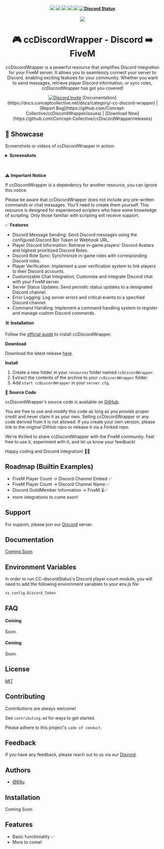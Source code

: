 <h4 align="center">
	<img src="https://img.shields.io/github/release/Concept-Collective/ccDiscordWrapper.png">
	<img src="https://img.shields.io/github/last-commit/Concept-Collective/ccDiscordWrapper">
	<img src="https://img.shields.io/github/license/Concept-Collective/ccDiscordWrapper.png">
	<img src="https://img.shields.io/github/issues/Concept-Collective/ccDiscordWrapper.png">
	<img src="https://img.shields.io/github/contributors/Concept-Collective/ccDiscordWrapper.png">
	<a href="https://discord.gg/PSqXgg8v8M" title=""><img alt="Discord Status" src="https://discordapp.com/api/guilds/807309391849062480/widget.png"></a>
</h4>

<div align="center">
	<img src="https://cdn.discordapp.com/attachments/672308435534086149/1132611001381044224/giphy_2.gif">
	<h1 align="center">🎮 ccDiscordWrapper - Discord ➡️ FiveM</h1>
	<p align="center">
	    ccDiscordWrapper is a powerful resource that simplifies Discord integration for your FiveM server. It allows you to seamlessly connect your server to Discord, enabling exciting features for your community. 	    Whether you want to send messages, retrieve player Discord information, or sync roles, ccDiscordWrapper has got you covered!
	    <br/>
  	</p>
	<a href="https://discord.gg/PSqXgg8v8M" title=""><img alt="Discord Invite" src="https://discordapp.com/api/guilds/807309391849062480/widget.png?style=banner2"></a>
	[Documentation](https://docs.conceptcollective.net/docs/category/-cc-discord-wrapper) | [Report Bug](https://github.com/Concept-Collective/ccDiscordWrapper/issues) | [Download Now](https://github.com/Concept-Collective/ccDiscordWrapper/releases)
	
</div>

## 🎨 Showcase

Screenshots or videos of ccDiscordWrapper in action:

<details>
  <summary><strong>Screenshots</strong></summary>
<br>
  
![image|620x500](upload://kNBuwJpWR8bnvaxU9qE1idT91BR.png)

![image|690x393](upload://fH2HEIDdwOyjljCn4u2FVdqvY72.jpeg)

![image|390x500](upload://h9YUoneWbk1ApWLYpIaH9TRahDz.png)

</br>
</details>
<br /><br />

:warning: **Important Notice**

If ccDiscordWrapper is a dependency for another resource, you can ignore this notice.

Please be aware that ccDiscordWrapper does not include any pre-written commands or chat messages. You'll need to create them yourself. This resource is designed for experienced scripters who have some knowledge of scripting. Only those familiar with scripting will receive support.

:white_check_mark: **Features**

- Discord Message Sending: Send Discord messages using the configured Discord Bot Token or Webhook URL.
- Player Discord Information: Retrieve in-game players' Discord Avatars and highest prioritized Discord Roles.
- Discord Role Sync: Synchronize in-game roles with corresponding Discord roles.
- Player Verification: Implement a user verification system to link players to their Discord accounts.
- Customizable Chat Integration: Customize and integrate Discord chat with your FiveM server.
- Server Status Updates: Send periodic status updates to a designated Discord channel.
- Error Logging: Log server errors and critical events to a specified Discord channel.
- Command Handling: Implement a command handling system to register and manage custom Discord commands.

:hammer_and_wrench: **Installation**

Follow the [official guide](https://docs.conceptcollective.net/docs/fivem-resources/Free/ccDiscordWrapper/Introduction/) to install ccDiscordWrapper.

**Download**

Download the latest release [here](https://github.com/Concept-Collective/ccDiscordWrapper/releases).

**Install**

1. Create a new folder in your `resources` folder named `ccDiscordWrapper`.
2. Extract the contents of the archive to your `ccDiscordWrapper` folder.
3. Add `start ccDiscordWrapper` in your `server.cfg`.

:seedling: **Source Code**

ccDiscordWrapper's source code is available on [GitHub](https://github.com/Concept-Collective/ccDiscordWrapper).

You are free to use and modify this code as long as you provide proper credit and never claim it as your own. Selling ccDiscordWrapper or any code derived from it is not allowed. If you create your own version, please link to the original GitHub repo or release it via a Forked repo.

We're thrilled to share ccDiscordWrapper with the FiveM community. Feel free to use it, experiment with it, and let us know your feedback!

Happy coding and Discord integration! 🚀😄


## Roadmap (Builtin Examples)

- FiveM Player Count -> Discord Channel Embed ✅
- FiveM Player Count -> Discord Channel Name  ✅
- Discord GuildMember Information -> FiveM ⏳✅
- more integrations to come soon!

## Support

For support, please join our [Discord](https://discord.conceptcollective.net) server.


## Documentation

[Coming Soon](https://docs.conceptcollective.net)


## Environment Variables

In order to run CC-discordStatus's Discord player count module, you will need to add the following environment variables to your env.js file

`sv_config.Discord_Token`

## FAQ

#### Coming

Soon.

#### Coming

Soon.

## License

[MIT](https://choosealicense.com/licenses/mit/)


## Contributing

Contributions are always welcome!

See `contributing.md` for ways to get started.

Please adhere to this project's `code of conduct`.


## Feedback

If you have any feedback, please reach out to us via our [Discord](https://discord.conceptcollective.net).

## Authors

- [@69u](https://www.github.com/69u)


## Installation

Coming Soon
## Features

- Basic functionality ✅
- More to come!
